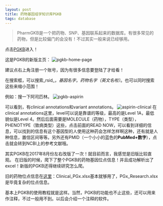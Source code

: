 ```yaml
---
layout: post
title: 药物基因组学知识库PGKB
tags: database
---
```

> PharmGKB是一个把药物、SNP、基因联系起来的数据库。有很多常见的药物，但是比较偏门的会没有！不过其实一般来说已经够用。

点击[PGKB](https://www.pharmgkb.org/)进入！

这是PGKB的新版主页：
![pgkb-home-page](https://github.com/pzweuj/pzweuj.github.io/raw/master/downloads/images/pgkb-home-page.png)

建议点右上角注册一个账号，因为有很多信息要登陆了才给看！

在搜索框，可以搜索_rsid_，_基因名字_，_药物名字（英文名啦）_。也可以同时搜索这些来缩小范围！

例如：搜一下阿司匹林。
![pgkb-aspirin](https://github.com/pzweuj/pzweuj.github.io/raw/master/downloads/images/pgkb-aspirin.png)

可以看到，有clinical annotations和variant annotations。
![aspirin-clinical](https://github.com/pzweuj/pzweuj.github.io/raw/master/downloads/images/pgkb-aspirin-clinical.png)
在clinical annotations这里，level可以说是靠谱的等级，最高的是Level 1A，最低貌似是Level 4。然后后面需要是MOLECULE（药物），TYPE（类型），PHENOTYPE（致病类型）这些，点击前面的READ NOW，可以看到详细的信息，可以找到的信息有这个基因型的人使用这种药会怎样怎样啊这种，还有就是人种信息，置信区间等等。另外还有PMID（一个小小的蓝色的**PubMed+数字**），点击就会转到NCBI上的参考文献哦。

其实PGKB在2017年8月份左右改版了一次！就目前而言，我感觉是旧版比较直观。
在旧版的时候，爬下了整个PGKB的药物基因位点信息！并且成功解析出了excel！新版的PGKB还得继续研究怎么爬。

旧的药物位点信息在[这里](https://github.com/pzweuj/PGKB_analysis/tree/master/database)：Clinical_PGx.xlsx基本就够用了，PGx_Research.xlsx是毕竟复杂的位点信息。

基本上PGKB的使用教程就是这样。当然，PGKB的功能也不止这些，还可以用来作注释，不过一般用不到。以后会介绍一个注释的软件。


[^_^]:好困！